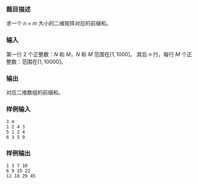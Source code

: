 ### 题目描述
求一个 $n \times m$ 大小的二维矩阵对应的前缀和。
### 输入
第一行 $2$ 个正整数：$N$ 和 $M$，$N$ 和 $M$ 范围在$[1, 1000]$。
其后 $n$ 行，每行 $M$ 个正整数：范围在$[1, 10000]$。
###  输出
对应二维数组的前缀和。
### 样例输入
```
3 4
1 2 4 3
5 1 2 4
6 3 5 9
```
### 样例输出
```
1 3 7 10
6 9 15 22
12 18 29 45
```